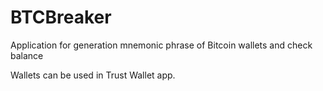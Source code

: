 # BTCBreaker
Application for generation mnemonic phrase of Bitcoin wallets and check balance

Wallets can be used in Trust Wallet app.
